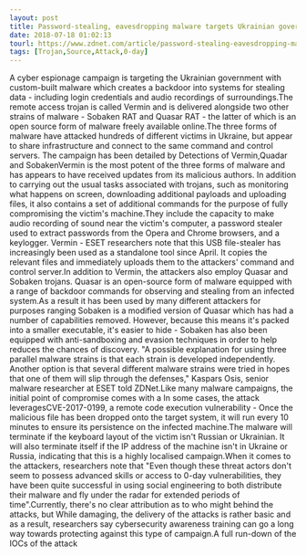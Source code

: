 ```yaml
---
layout: post
title: Password-stealing, eavesdropping malware targets Ukrainian government
date: 2018-07-18 01:02:13
tourl: https://www.zdnet.com/article/password-stealing-eavesdropping-malware-targets-ukrainian-government/
tags: [Trojan,Source,Attack,0-day]
---
```

A cyber espionage campaign is targeting the Ukrainian government with custom-built malware which creates a backdoor into systems for stealing data - including login credentials and audio recordings of surroundings.The remote access trojan is called Vermin and is delivered alongside two other strains of malware - Sobaken RAT and Quasar RAT - the latter of which is an open source form of malware freely available online.The three forms of malware have attacked hundreds of different victims in Ukraine, but appear to share infrastructure and connect to the same command and control servers. The campaign has been detailed by Detections of Vermin,Quadar and SobakenVermin is the most potent of the three forms of malware and has appears to have received updates from its malicious authors. In addition to carrying out the usual tasks associated with trojans, such as monitoring what happens on screen, downloading additional payloads and uploading files, it also contains a set of additional commands for the purpose of fully compromising the victim's machine.They include the capacity to make audio recording of sound near the victim's computer, a password stealer used to extract passwords from the Opera and Chrome browsers, and a keylogger. Vermin - ESET researchers note that this USB file-stealer has increasingly been used as a standalone tool since April. It copies the relevant files and immediately uploads them to the attackers' command and control server.In addition to Vermin, the attackers also employ Quasar and Sobaken trojans. Quasar is an open-source form of malware equipped with a range of backdoor commands for observing and stealing from an infected system.As a result it has been used by many different attackers for purposes ranging Sobaken is a modified version of Quasar which has had a number of capabilities removed. However, because this means it's packed into a smaller executable, it's easier to hide - Sobaken has also been equipped with anti-sandboxing and evasion techniques in order to help reduces the chances of discovery. "A possible explanation for using three parallel malware strains is that each strain is developed independently. Another option is that several different malware strains were tried in hopes that one of them will slip through the defenses," Kaspars Osis, senior malware researcher at ESET told ZDNet.Like many malware campaigns, the initial point of compromise comes with a In some cases, the attack leveragesCVE-2017-0199, a remote code execution vulnerability - Once the malicious file has been dropped onto the target system, it will run every 10 minutes to ensure its persistence on the infected machine.The malware will terminate if the keyboard layout of the victim isn't Russian or Ukrainian. It will also terminate itself if the IP address of the machine isn't in Ukraine or Russia, indicating that this is a highly localised campaign.When it comes to the attackers, researchers note that "Even though these threat actors don't seem to possess advanced skills or access to 0-day vulnerabilities, they have been quite successful in using social engineering to both distribute their malware and fly under the radar for extended periods of time".Currently, there's no clear attribution as to who might behind the attacks, but While damaging, the delivery of the attacks is rather basic and as a result, researchers say cybersecurity awareness training can go a long way towards protecting against this type of campaign.A full run-down of the IOCs of the attack 